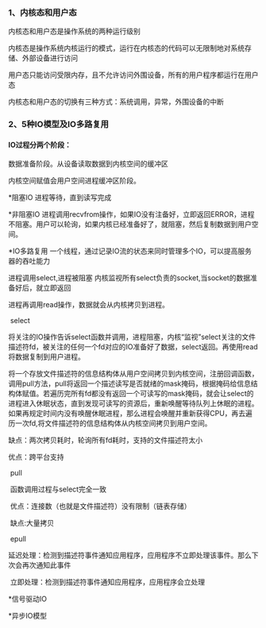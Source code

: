 ### 1、内核态和用户态

内核态和用户态是操作系统的两种运行级别

内核态是操作系统内核运行的模式，运行在内核态的代码可以无限制地对系统存储、外部设备进行访问

用户态只能访问受限内存，且不允许访问外围设备，所有的用户程序都运行在用户态

内核态和用户态的切换有三种方式：系统调用，异常，外围设备的中断

### 2、5种IO模型及IO多路复用

#### IO过程分两个阶段：

数据准备阶段。从设备读取数据到内核空间的缓冲区

内核空间赋值会用户空间进程缓冲区阶段。

*阻塞IO  进程等待，直到读写完成

*非阻塞IO 进程调用recvfrom操作，如果IO没有注备好，立即返回ERROR，进程不阻塞。用户可以轮询，如果内核已经准备好了，就阻塞，然后复制数据到用户空间。

*IO多路复用   一个线程，通过记录IO流的状态来同时管理多个IO，可以提高服务器的吞吐能力

进程调用select,进程被阻塞   内核监视所有select负责的socket,当socket的数据准备好后，就立即返回

进程再调用read操作，数据就会从内核拷贝到进程。

​	select

​	将关注的IO操作告诉select函数并调用，进程阻塞，内核“监视”select关注的文件描述符fd，被关注的任何一个fd对应的IO准备好了数据，select返回。再使用read将数据复制到用户进程。

​	将一个存放文件描述符的信息结构体从用户空间拷贝到内核空间，注册回调函数，调用pull方法，pull将返回一个描述读写是否就绪的mask掩码，根据掩码给信息结构体赋值。若遍历完所有fd都没有返回一个可读写的mask掩码，就会让select的进程进入休眠状态，直到发现可读写的资源后，重新唤醒等待队列上休眠的进程。如果再规定时间内没有唤醒休眠进程，那么进程会唤醒并重新获得CPU，再去遍历一次fd,将文件描述符的信息结构体从内核空间拷贝到用户空间。

缺点：两次拷贝耗时，轮询所有fd耗时，支持的文件描述符太小

优点：跨平台支持

​	pull

​	函数调用过程与select完全一致

​	优点：连接数（也就是文件描述符）没有限制（链表存储）

​	缺点:大量拷贝

​	epull

​	延迟处理：检测到描述符事件通知应用程序，应用程序不立即处理该事件。那么下次会再次通知此事件

​	立即处理：检测到描述符事件通知应用程序，应用程序会立处理

*信号驱动IO

*异步IO模型
